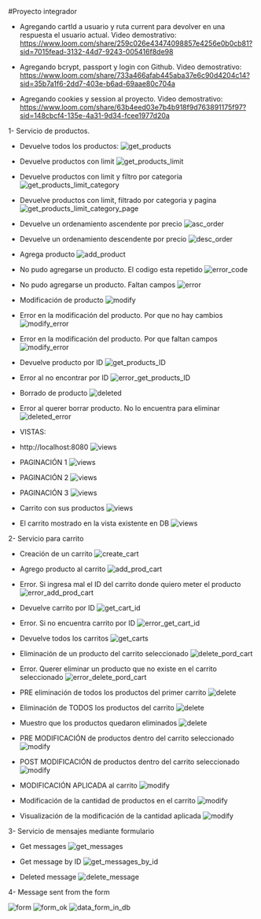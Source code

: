 #Proyecto integrador

- Agregando cartId a usuario y ruta current para devolver en una respuesta el usuario actual. Video demostrativo:
  https://www.loom.com/share/259c026e43474098857e4256e0b0cb81?sid=7015fead-3132-44d7-9243-005416f8de98

- Agregando bcrypt, passport y login con Github. Video demostrativo:
  https://www.loom.com/share/733a466afab445aba37e6c90d4204c14?sid=35b7a1f6-2dd7-403e-b6ad-69aae80c704a

- Agregando cookies y session al proyecto. Video demostrativo:
  https://www.loom.com/share/63b4eed03e7b4b918f9d763891175f97?sid=148cbcf4-135e-4a31-9d34-fcee1977d20a

1- Servicio de productos.

- Devuelve todos los productos:
  ![get_products](./capturas/trae%20todos%20los%20productos.png)

- Devuelve productos con limit
  ![get_products_limit](./capturas/trae%20productos%20con%20limit.png)

- Devuelve productos con limit y filtro por categoria
  ![get_products_limit_category](./capturas/trae%20prod%20con%20limit%20y%20filtro%20categoria.png)

- Devuelve productos con limit, filtrado por categoria y pagina
  ![get_products_limit_category_page](./capturas/trae%20prod%20con%20limit%20filtro%20y%20page.png)

- Devuelve un ordenamiento ascendente por precio
  ![asc_order](./capturas/ordenamiento%20ascendente.png)

- Devuelve un ordenamiento descendente por precio
  ![desc_order](./capturas/ordenamiento%20descendente.png)

- Agrega producto
  ![add_product](./capturas/producto%20agregado.png)

- No pudo agregarse un producto. El codigo esta repetido
  ![error_code](./capturas/prod%20no%20agregado.%20cod%20repetido.png)

- No pudo agregarse un producto. Faltan campos
  ![error](./capturas/prod%20no%20agregado.%20fantan%20campos.png)

- Modificación de producto
  ![modify](./capturas/modificaci%C3%B3n%20de%20producto.png)

- Error en la modificación del producto. Por que no hay cambios
  ![modify_error](./capturas/error%20en%20la%20modificacion%20no%20hay%20cambios..png)

- Error en la modificación del producto. Por que faltan campos
  ![modify_error](./capturas/error%20en%20la%20modificacion%20ingresar%20todos%20los%20campos.png)

- Devuelve producto por ID
  ![get_products_ID](./capturas/trae%20producto%20por%20id.png)

- Error al no encontrar por ID
  ![error_get_products_ID](./capturas/error%20no%20encuentra%20id.png)

- Borrado de producto
  ![deleted](./capturas/producto%20eliminado.png)

- Error al querer borrar producto. No lo encuentra para eliminar
  ![deleted_error](./capturas/error%20no%20encuentra%20para%20eliminar.png)

- VISTAS:

- http://localhost:8080
  ![views](./capturas/localhost8080.png)

- PAGINACIÓN 1
  ![views](./capturas/paginate1.png)
- PAGINACIÓN 2
  ![views](./capturas/paginate2.png)
- PAGINACIÓN 3
  ![views](./capturas/paginate3.png)

- Carrito con sus productos
  ![views](./capturas/vista%20carrito%20con%20prods.png)
- El carrito mostrado en la vista existente en DB
  ![views](./capturas/carrito%20mostrado%20ahora%20db.png)

2- Servicio para carrito

- Creación de un carrito
  ![create_cart](./capturas/creacion%20de%20carrito.png)

- Agrego producto al carrito
  ![add_prod_cart](./capturas/agrego%20producto%20a%20mi%20carrito.png)

- Error. Si ingresa mal el ID del carrito donde quiero meter el producto
  ![error_add_prod_cart](./capturas/error%20si%20pongo%20mal%20el%20id%20del%20carrito%20donde%20quiero%20poner%20producto.png)

- Devuelve carrito por ID
  ![get_cart_id](./capturas/traigo%20carrito%20por%20id.png)

- Error. Si no encuentra carrito por ID
  ![error_get_cart_id](./capturas/si%20esta%20mal%20el%20id%20no%20encuentra%20carrito.png)

- Devuelve todos los carritos
  ![get_carts](./capturas/trae%20todos%20los%20carritos.png)

- Eliminación de un producto del carrito seleccionado
  ![delete_pord_cart](./capturas/eliminacion%20de%20un%20producto%20del%20carrito.png)

- Error. Querer eliminar un producto que no existe en el carrito seleccionado
  ![error_delete_pord_cart](./capturas/quiero%20eliminar%20el%20mismo%20producto%20del%20carrito%20y%20no%20existe.png)

- PRE eliminación de todos los productos del primer carrito
  ![delete](./capturas/antes%20de%20eliminar%20todos%20los%20productos%20del%201er%20carrito.png)

- Eliminación de TODOS los productos del carrito
  ![delete](./capturas/eliminacion%20de%20todos%20los%20productos%20del%20carrito.png)

- Muestro que los productos quedaron eliminados
  ![delete](./capturas/muestro%20que%20el%20carrito%20queda%20sin%20productos.png)

- PRE MODIFICACIÓN de productos dentro del carrito seleccionado
  ![modify](./capturas/carrito%20antes%20de%20la%20modificacion%20de%20productos.png)

- POST MODIFICACIÓN de productos dentro del carrito seleccionado
  ![modify](./capturas/carrito%20despues%20de%20la%20modificacion%20de%20productos..png)

- MODIFICACIÓN APLICADA al carrito
  ![modify](./capturas/carrito%20con%20la%20nueva%20modificacion%20de%20productos.png)

- Modificación de la cantidad de productos en el carrito
  ![modify](./capturas/modificacion%20de%20la%20cantidad%20de%20un%20producto%20del%20carrito.png)

- Visualización de la modificación de la cantidad aplicada
  ![modify](./capturas/muestro%20la%20modificacion%20de%20la%20cantidad%20del%20producto%20en%20el%20carrito.png)

3- Servicio de mensajes mediante formulario

- Get messages
  ![get_messages](./capturas/trae%20todos%20los%20mensajes.png)

- Get message by ID
  ![get_messages_by_id](./capturas/trae%20mensaje%20por%20id.png)

- Deleted message
  ![delete_message](./capturas/borra%20mensaje%20por%20id.png)

4- Message sent from the form

![form](./capturas/formulario%20handlebars.png)
![form_ok](./capturas/viaja%20info%20desde%20el%20front.png)
![data_form_in_db](./capturas/llega%20el%20mensaje%20a%20la%20db.png)
